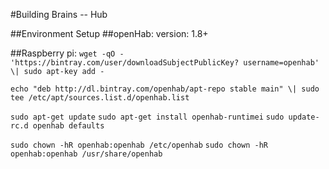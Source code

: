 #Building Brains -- Hub


##Environment Setup
##openHab:
version: 1.8+

##Raspberry pi:
``wget -qO - 'https://bintray.com/user/downloadSubjectPublicKey?
 username=openhab' \| sudo apt-key add -``

``echo "deb http://dl.bintray.com/openhab/apt-repo stable main" \| sudo
 tee /etc/apt/sources.list.d/openhab.list``

``sudo apt-get update``
``sudo apt-get install openhab-runtimei``
``sudo update-rc.d openhab defaults``

``sudo chown -hR openhab:openhab /etc/openhab``
``sudo chown -hR openhab:openhab /usr/share/openhab``



